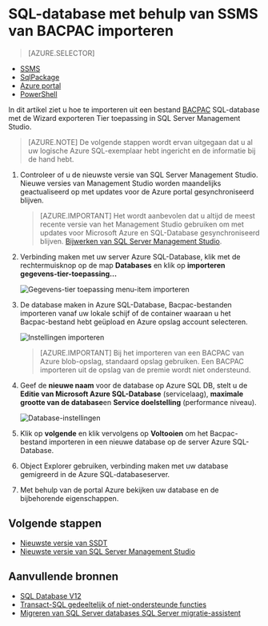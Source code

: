 <properties
   pageTitle="Een SQL Server-database migreren naar Azure SQL-Database | Microsoft Azure"
   description="Microsoft Azure SQL Database database implementeren, databasemigratie, database importeren, wizard migreren-database exporteren"
   services="sql-database"
   documentationCenter=""
   authors="CarlRabeler"
   manager="jhubbard"
   editor=""/>

<tags
   ms.service="sql-database"
   ms.devlang="NA"
   ms.topic="article"
   ms.tgt_pltfrm="NA"
   ms.workload="sqldb-migrate"
   ms.date="08/24/2016"
   ms.author="carlrab"/>

# <a name="import-from-bacpac-to-sql-database-using-ssms"></a>SQL-database met behulp van SSMS van BACPAC importeren

> [AZURE.SELECTOR]
- [SSMS](sql-database-cloud-migrate-compatible-import-bacpac-ssms.md)
- [SqlPackage](sql-database-cloud-migrate-compatible-import-bacpac-sqlpackage.md)
- [Azure portal](sql-database-import.md)
- [PowerShell](sql-database-import-powershell.md)

In dit artikel ziet u hoe te importeren uit een bestand [BACPAC](https://msdn.microsoft.com/library/ee210546.aspx#Anchor_4) SQL-database met de Wizard exporteren Tier toepassing in SQL Server Management Studio.

> [AZURE.NOTE] De volgende stappen wordt ervan uitgegaan dat u al uw logische Azure SQL-exemplaar hebt ingericht en de informatie bij de hand hebt.

1. Controleer of u de nieuwste versie van SQL Server Management Studio. Nieuwe versies van Management Studio worden maandelijks geactualiseerd op met updates voor de Azure portal gesynchroniseerd blijven.

     > [AZURE.IMPORTANT] Het wordt aanbevolen dat u altijd de meest recente versie van het Management Studio gebruiken om met updates voor Microsoft Azure en SQL-Database gesynchroniseerd blijven. [Bijwerken van SQL Server Management Studio](https://msdn.microsoft.com/library/mt238290.aspx).

2. Verbinding maken met uw server Azure SQL-Database, klik met de rechtermuisknop op de map **Databases** en klik op **importeren gegevens-tier-toepassing...**

    ![Gegevens-tier toepassing menu-item importeren](./media/sql-database-cloud-migrate/MigrateUsingBACPAC03.png)

3.  De database maken in Azure SQL-Database, Bacpac-bestanden importeren vanaf uw lokale schijf of de container waaraan u het Bacpac-bestand hebt geüpload en Azure opslag account selecteren.

    ![Instellingen importeren](./media/sql-database-cloud-migrate/MigrateUsingBACPAC04.png)

     > [AZURE.IMPORTANT] Bij het importeren van een BACPAC van Azure blob-opslag, standaard opslag gebruiken. Een BACPAC importeren uit de opslag van de premie wordt niet ondersteund.

4.  Geef de **nieuwe naam** voor de database op Azure SQL DB, stelt u de **Editie van Microsoft Azure SQL-Database** (servicelaag), **maximale grootte van de database**en **Service doelstelling** (performance niveau).

    ![Database-instellingen](./media/sql-database-cloud-migrate/MigrateUsingBACPAC05.png)

5.  Klik op **volgende** en klik vervolgens op **Voltooien** om het Bacpac-bestand importeren in een nieuwe database op de server Azure SQL-Database.

6. Object Explorer gebruiken, verbinding maken met uw database gemigreerd in de Azure SQL-databaseserver.

6.  Met behulp van de portal Azure bekijken uw database en de bijbehorende eigenschappen.

## <a name="next-steps"></a>Volgende stappen

- [Nieuwste versie van SSDT](https://msdn.microsoft.com/library/mt204009.aspx)
- [Nieuwste versie van SQL Server Management Studio](https://msdn.microsoft.com/library/mt238290.aspx)

## <a name="additional-resources"></a>Aanvullende bronnen

- [SQL Database V12](sql-database-v12-whats-new.md)
- [Transact-SQL gedeeltelijk of niet-ondersteunde functies](sql-database-transact-sql-information.md)
- [Migreren van SQL Server databases SQL Server migratie-assistent](http://blogs.msdn.com/b/ssma/)
